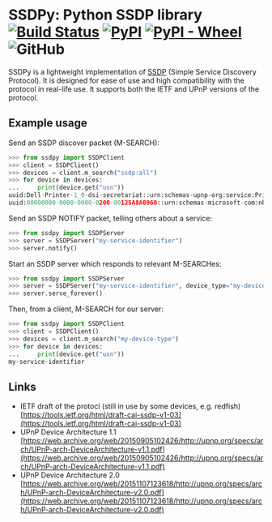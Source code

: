 # SSDPy: Python SSDP library [![Build Status](https://travis-ci.org/MoshiBin/ssdpy.svg?branch=master)](https://travis-ci.org/MoshiBin/ssdpy) [![PyPI](https://img.shields.io/pypi/v/ssdpy)](https://pypi.org/project/ssdpy/) [![PyPI - Wheel](https://img.shields.io/pypi/wheel/ssdpy)](https://pypi.org/project/ssdpy/) ![GitHub](https://img.shields.io/github/license/MoshiBin/ssdpy)

SSDPy is a lightweight implementation of [SSDP](https://en.wikipedia.org/wiki/Simple_Service_Discovery_Protocol) (Simple Service Discovery Protocol). It is designed for ease of use and high compatibility with the protocol in real-life use. It supports both the IETF and UPnP versions of the protocol.

## Example usage

Send an SSDP discover packet (M-SEARCH):

```python
>>> from ssdpy import SSDPClient
>>> client = SSDPClient()
>>> devices = client.m_search("ssdp:all")
>>> for device in devices:
...     print(device.get("usn"))
uuid:Dell-Printer-1_0-dsi-secretariat::urn:schemas-upnp-org:service:PrintBasic:1
uuid:00000000-0000-0000-0200-00125A8A0960::urn:schemas-microsoft-com:nhed:presence:1
```

Send an SSDP NOTIFY packet, telling others about a service:

```python
>>> from ssdpy import SSDPServer
>>> server = SSDPServer("my-service-identifier")
>>> server.notify()
```

Start an SSDP server which responds to relevant M-SEARCHes:

```python
>>> from ssdpy import SSDPServer
>>> server = SSDPServer("my-service-identifier", device_type="my-device-type")
>>> server.serve_forever()
```

Then, from a client, M-SEARCH for our server:

```python
>>> from ssdpy import SSDPClient
>>> client = SSDPClient()
>>> devices = client.m_search("my-device-type")
>>> for device in devices:
...     print(device.get("usn"))
my-service-identifier
```

## Links

* IETF draft of the protocl (still in use by some devices, e.g. redfish) [https://tools.ietf.org/html/draft-cai-ssdp-v1-03](https://tools.ietf.org/html/draft-cai-ssdp-v1-03)
* UPnP Device Architecture 1.1 [https://web.archive.org/web/20150905102426/http://upnp.org/specs/arch/UPnP-arch-DeviceArchitecture-v1.1.pdf](https://web.archive.org/web/20150905102426/http://upnp.org/specs/arch/UPnP-arch-DeviceArchitecture-v1.1.pdf)
* UPnP Device Architecture 2.0 [https://web.archive.org/web/20151107123618/http://upnp.org/specs/arch/UPnP-arch-DeviceArchitecture-v2.0.pdf](https://web.archive.org/web/20151107123618/http://upnp.org/specs/arch/UPnP-arch-DeviceArchitecture-v2.0.pdf)
